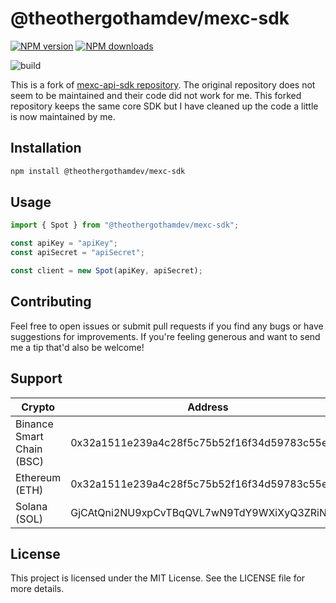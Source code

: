 # @theothergothamdev/mexc-sdk

<!-- [START badges] -->

[![NPM version](https://img.shields.io/npm/v/@theothergothamdev/mexc-sdk-nodejs.svg)](https://www.npmjs.com/package/@theothergothamdev/mexc-sdk-nodejs)
[![NPM downloads](https://img.shields.io/npm/dm/@theothergothamdev/mexc-sdk-nodejs.svg)](https://www.npmjs.com/package/@theothergothamdev/mexc-sdk-nodejs)

![build](https://github.com/theothergothamdev/mexc-sdk-nodejs/actions/workflows/build.yml/badge.svg)

<!-- [END badges] -->

This is a fork of [mexc-api-sdk repository](https://github.com/mexcdevelop/mexc-api-sdk/). The original repository does not seem to be maintained and their code did not work for me. This forked repository keeps the same core SDK but I have cleaned up the code a little is now maintained by me.

## Installation

```bash
npm install @theothergothamdev/mexc-sdk
```

## Usage

```ts
import { Spot } from "@theothergothamdev/mexc-sdk";

const apiKey = "apiKey";
const apiSecret = "apiSecret";

const client = new Spot(apiKey, apiSecret);
```

## Contributing

Feel free to open issues or submit pull requests if you find any bugs or have suggestions for improvements. If you're feeling generous and want to send me a tip that'd also be welcome!

## Support

| Crypto                    | Address                                      |
| ------------------------- | -------------------------------------------- |
| Binance Smart Chain (BSC) | 0x32a1511e239a4c28f5c75b52f16f34d59783c55e   |
| Ethereum (ETH)            | 0x32a1511e239a4c28f5c75b52f16f34d59783c55e   |
| Solana (SOL)              | GjCAtQni2NU9xpCvTBqQVL7wN9TdY9WXiXyQ3ZRiN6LR |

## License

This project is licensed under the MIT License. See the LICENSE file for more details.
